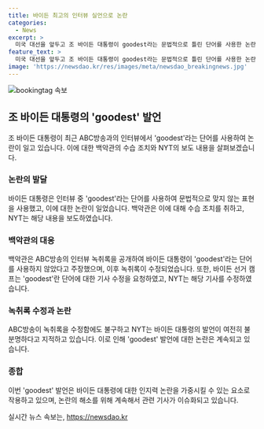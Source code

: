 ```yaml
---
title: 바이든 최고의 인터뷰 실언으로 논란
categories:
  - News
excerpt: >
  미국 대선을 앞두고 조 바이든 대통령이 goodest라는 문법적으로 틀린 단어를 사용한 논란이 일고 있다. 이로 인해 그의 성과와 의도가 제대로 전달되지 못할 수 있다는 우려가 나왔으며, 백악관과 ABC방송 간에 이에 대한 논란이 벌어졌다. NYT 소속 기자들도 해당 발언을 보도하며 조정 요청을 받았고, ABC방송이 녹취록을 수정하는 등 사태가 이어졌지만, 여전히 실제 발언의 해석이 모호한 측면도 존재한다. 
feature_text: >
  미국 대선을 앞두고 조 바이든 대통령이 goodest라는 문법적으로 틀린 단어를 사용한 논란이 일고 있다. 이로 인해 그의 성과와 의도가 제대로 전달되지 못할 수 있다는 우려가 나왔으며, 백악관과 ABC방송 간에 이에 대한 논란이 벌어졌다. NYT 소속 기자들도 해당 발언을 보도하며 조정 요청을 받았고, ABC방송이 녹취록을 수정하는 등 사태가 이어졌지만, 여전히 실제 발언의 해석이 모호한 측면도 존재한다. 
image: 'https://newsdao.kr/res/images/meta/newsdao_breakingnews.jpg'
---
```


<p><img src="httpss://newsdao.kr/res/images/meta/newsdao_breakingnews.jpg" alt="bookingtag 속보" /></p>

<h2 data-ke-size="size26">조 바이든 대통령의 'goodest' 발언</h2>

<p data-ke-size="size16">조 바이든 대통령이 최근 ABC방송과의 인터뷰에서 'goodest'라는 단어를 사용하여 논란이 일고 있습니다. 이에 대한 백악관의 수습 조치와 NYT의 보도 내용을 살펴보겠습니다.</p>

<h3><b>논란의 발달</b></h3>

<p data-ke-size="size16">바이든 대통령은 인터뷰 중 'goodest'라는 단어를 사용하여 문법적으로 맞지 않는 표현을 사용했고, 이에 대한 논란이 일었습니다. 백악관은 이에 대해 수습 조치를 취하고, NYT는 해당 내용을 보도하였습니다.</p>

<h3><b>백악관의 대응</b></h3>

<p data-ke-size="size16">백악관은 ABC방송의 인터뷰 녹취록을 공개하여 바이든 대통령이 'goodest'라는 단어를 사용하지 않았다고 주장했으며, 이후 녹취록이 수정되었습니다. 또한, 바이든 선거 캠프는 'goodest'란 단어에 대한 기사 수정을 요청하였고, NYT는 해당 기사를 수정하였습니다.</p>

<h3><b>녹취록 수정과 논란</b></h3>

<p data-ke-size="size16">ABC방송이 녹취록을 수정함에도 불구하고 NYT는 바이든 대통령의 발언이 여전히 불분명하다고 지적하고 있습니다. 이로 인해 'goodest' 발언에 대한 논란은 계속되고 있습니다.</p>

<h3><b>종합</b></h3>

<p data-ke-size="size16">이번 'goodest' 발언은 바이든 대통령에 대한 인지력 논란을 가중시킬 수 있는 요소로 작용하고 있으며, 논란의 해소를 위해 계속해서 관련 기사가 이슈화되고 있습니다.</p>
실시간 뉴스 속보는, <a href="https://newsdao.kr" rel="dofollow">https://newsdao.kr</a>



